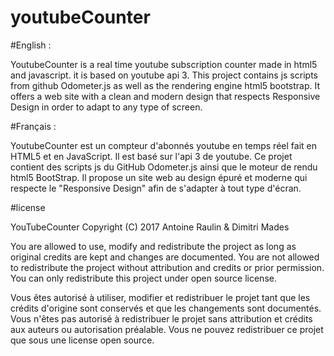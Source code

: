 # youtubeCounter

#English :

YoutubeCounter is a real time youtube subscription counter made in html5 and javascript.
it is based on youtube api 3.
This project contains js scripts from github Odometer.js as well as the rendering engine html5 bootstrap.
It offers a web site with a clean and modern design that respects Responsive Design in order to adapt to any type of screen.

#Français :

YoutubeCounter est un compteur d'abonnés youtube en temps réel fait en HTML5 et en JavaScript.
Il est basé sur l'api 3 de youtube.
Ce projet contient des scripts js du GitHub Odometer.js ainsi que le moteur de rendu html5 BootStrap.
Il propose un site web au design épuré et moderne qui respecte le "Responsive Design" afin de s'adapter à tout type d'écran.

#license

YouTubeCounter Copyright (C) 2017 Antoine Raulin & Dimitri Mades

You are allowed to use, modify and redistribute the project as long as original credits are kept and changes are documented. You are not allowed to redistribute the project without attribution and credits or prior permission. You can only redistribute this project under open source license.

Vous êtes autorisé à utiliser, modifier et redistribuer le projet tant que les crédits d'origine sont conservés et que les changements sont documentés. Vous n'êtes pas autorisé à redistribuer le projet sans attribution et crédits aux auteurs ou autorisation préalable. Vous ne pouvez redistribuer ce projet que sous une license open source.
